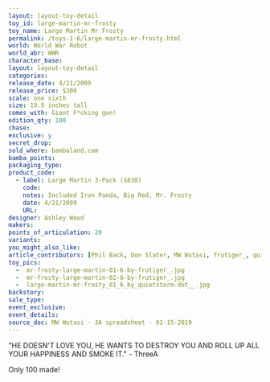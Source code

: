 ```yaml
---
layout: layout-toy-detail 
toy_id: large-martin-mr-frosty
toy_name: Large Martin Mr Frosty
permalink: /toys-1-6/large-martin-mr-frosty.html
world: World War Robot
world_abr: WWR
character_base: 
layout: layout-toy-detail
categories: 
release_date: 4/21/2009
release_price: $300 
scale: one sixth
size: 19.5 inches tall
comes_with: Giant F*cking gun!
edition_qty: 100
chase: 
exclusive: y
secret_drop: 
sold_where: bambaland.com
bamba_points: 
packaging_type: 
product_code: 
  - label: Large Martin 3-Pack ($810)
    code: 
    notes: Included Iron Panda, Big Red, Mr. Frosty
    date: 4/21/2009
    URL:
designer: Ashley Wood
makers: 
points_of_articulation: 20
variants: 
you_might_also_like: 
article_contributors: [Phil Back, Don Slater, MW Wutasi, frutiger_, quietstorm__]
toy_pics: 
  -  mr-frosty-large-martin-01-6-by-frutiger_.jpg
  -  mr-frosty-large-martin-02-6-by-frutiger_.jpg
  -  large-martin-mr-frosty_01_6_by_quietstorm-dot__.jpg
backstory: 
sale_type: 
event_exclusive: 
event_details: 
source_doc: MW Wutasi - 3A spreadsheet - 01-15-2019
---
```

"HE DOESN'T LOVE YOU, HE WANTS TO DESTROY YOU AND ROLL UP ALL YOUR HAPPINESS AND SMOKE IT." - ThreeA

Only 100 made!
